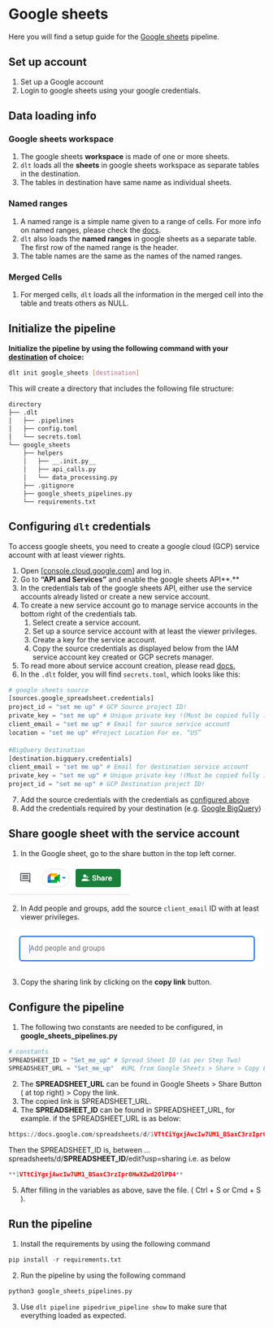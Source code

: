 # Google sheets

Here you will find a setup guide for the [Google sheets](https://www.google.com/sheets/about/) pipeline.

## Set up account
1.  Set up a Google account
2.  Login to google sheets using your google credentials.

## Data loading info

### Google sheets workspace

1. The google sheets **workspace** is made of one or more sheets.
2. `dlt` loads all the **sheets** in google sheets workspace as separate tables in the destination.
3. The tables in destination have same name as individual sheets.

### Named ranges
1. A named range is a simple name given to a range of cells. For more info on named ranges, please check the [docs](https://support.google.com/docs/answer/63175?hl=en&co=GENIE.Platform%3DDesktop).
2. `dlt` also loads the **named ranges** in google sheets as a separate table. The first row of the named range is the header. 
3. The table names are the same as the names of the named ranges.

### Merged Cells
1. For merged cells, `dlt` loads all the information in the merged cell into the table and treats others as NULL.

## Initialize the pipeline

**Initialize the pipeline by using the following command with your [destination](/destinations.md) of choice:**
```bash
dlt init google_sheets [destination]
```

This will create a directory that includes the following file structure:
```shell
directory
├── .dlt
│   ├── .pipelines
│   ├── config.toml
│   └── secrets.toml
└── google_sheets
    ├── helpers
    │   ├── __.init.py__
    │   ├── api_calls.py
    │   └── data_processing.py
    ├── .gitignore
    ├── google_sheets_pipelines.py
    └── requirements.txt
```

## Configuring `dlt` credentials

To access google sheets, you need to create a google cloud (GCP) service account with at least viewer rights. 

1. Open [[console.cloud.google.com](http://console.cloud.google.com/)] and log in. 
2. Go to **“API and Services”** and enable the google sheets API**.**
3. In the credentials tab of the google sheets API, either use the service accounts already listed or create a new service account.
4. To create a new service account go to manage service accounts in the bottom right of the credentials tab.
    1. Select create a service account.
    2. Set up a source service account with at least the viewer privileges. 
    3. Create a key for the service account. 
    4. Copy the source credentials as displayed below from the IAM service account key created or GCP secrets manager.
5. To read more about service account creation, please read [docs.](https://support.google.com/a/answer/7378726?hl=en)
6. In the `.dlt` folder, you will find `secrets.toml`, which looks like this:

```python
# google sheets source
[sources.google_spreadsheet.credentials]
project_id = "set me up" # GCP Source project ID!
private_key = "set me up" # Unique private key !(Must be copied fully including BEGIN and END PRIVATE KEY)
client_email = "set me up" # Email for source service account
location = "set me up" #Project Location For ex. “US”

#BigQuery Destination
[destination.bigquery.credentials]
client_email = "set me up" # Email for destination service account
private_key = "set me up" # Unique private key !(Must be copied fully including BEGIN and END PRIVATE KEY)
project_id = "set me up" # GCP Destination project ID!
```

7. Add the source credentials with the credentials as [configured above](#configuring-dlt-credentials)
8. Add the credentials required by your destination (e.g. [Google BigQuery](http://localhost:3000/docs/destinations#google-bigquery))

## Share google sheet with the service account

1. In the Google sheet, go to the share button in the top left corner. 

![Share_Button](docs_images/Share_button.png)

2. In Add people and groups, add the source `client_email` ID with at least viewer privileges.

![Add people](docs_images/Add_people.png)

3. Copy the sharing link by clicking on the **copy link** button.

## Configure the pipeline

1. The following two constants are needed to be configured, in **google_sheets_pipelines.py**

```python
# constants
SPREADSHEET_ID = "Set_me_up" # Spread Sheet ID (as per Step Two)
SPREADSHEET_URL = "Set_me_up"  #URL from Google Sheets > Share > Copy Link
```

2. The **SPREADSHEET_URL** can be found in Google Sheets > Share Button ( at top right) > Copy the link. 
3. The copied link is SPREADSHEET_URL.
4. The **SPREADSHEET_ID** can be found in SPREADSHEET_URL, for example. if the SPREADSHEET_URL is as below: 

```python
https://docs.google.com/spreadsheets/d/1VTtCiYgxjAwcIw7UM1_BSaxC3rzIpr0HwXZwd2OlPD4/edit?usp=sharing
```

Then the SPREADSHEET_ID is, between …spreadsheets/d/**SPREADSHEET_ID**/edit?usp=sharing i.e. as below

```python
**1VTtCiYgxjAwcIw7UM1_BSaxC3rzIpr0HwXZwd2OlPD4**
```

5. After filling in the variables as above, save the file. ( Ctrl + S or Cmd + S ).

## Run the pipeline
1. Install the requirements by using the following command

```python
pip install -r requirements.txt
```

2. Run the pipeline by using the following command

```python
python3 google_sheets_pipelines.py
```

3. Use `dlt pipeline pipedrive_pipeline show` to make sure that everything loaded as expected.
